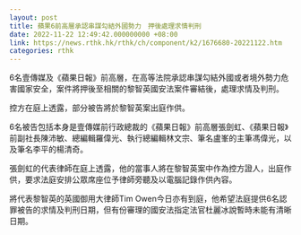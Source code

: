 ```yaml
---
layout: post
title: 蘋果6前高層承認串謀勾結外國勢力　押後處理求情判刑
date: 2022-11-22 12:49:42.000000000 +08:00
link: https://news.rthk.hk/rthk/ch/component/k2/1676680-20221122.htm
categories: rthk
---
```


6名壹傳媒及《蘋果日報》前高層，在高等法院承認串謀勾結外國或者境外勢力危害國家安全，案件將押後至相關的黎智英國安法案件審結後，處理求情及判刑。

控方在庭上透露，部分被告將於黎智英案出庭作供。

6名被告包括本身是壹傳媒前行政總裁的《蘋果日報》前高層張劍虹、《蘋果日報》前副社長陳沛敏、總編輯羅偉光、執行總編輯林文宗、筆名盧峯的主筆馮偉光，以及筆名李平的楊清奇。

張劍虹的代表律師在庭上透露，他的當事人將在黎智英案中作為控方證人，出庭作供，要求法庭安排公眾席座位予律師旁聽及以電腦記錄作供內容。

將代表黎智英的英國御用大律師Tim Owen今日亦有到庭，他希望法庭提供6名認罪被告的求情及判刑日期，但有份審理的國安法指定法官杜麗冰說暫時未能有清晰日期。
